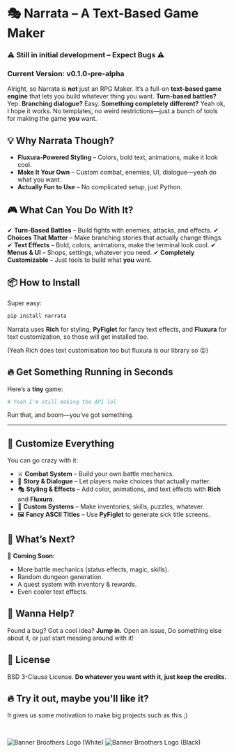 # 🎭 Narrata – A Text-Based Game Maker

### ⚠️ Still in initial development – Expect Bugs ⚠️
### Current Version: v0.1.0-pre-alpha

Alright, so Narrata is **not** just an RPG Maker. It’s a full-on **text-based game engine** that lets you build whatever thing you want. **Turn-based battles?** Yep. **Branching dialogue?** Easy. **Something completely different?** Yeah ok, I hope it works. No templates, no weird restrictions—just a bunch of tools for making the game **you** want.

## 💡 Why Narrata Though?
- **Fluxura-Powered Styling** – Colors, bold text, animations, make it look cool.
- **Make It Your Own** – Custom combat, enemies, UI, dialogue—yeah do what you want.
- **Actually Fun to Use** – No complicated setup, just Python.

## 🎮 What Can You Do With It?

✔ **Turn-Based Battles** – Build fights with enemies, attacks, and effects.
✔ **Choices That Matter** – Make branching stories that actually change things.
✔ **Text Effects** – Bold, colors, animations, make the terminal look cool.
✔ **Menus & UI** – Shops, settings, whatever you need.
✔ **Completely Customizable** – Just tools to build what **you** want.

## 📦 How to Install

Super easy:

```sh
pip install narrata
```

Narrata uses **Rich** for styling, **PyFiglet** for fancy text effects, and **Fluxura** for text customization, so those will get installed too.

(Yeah Rich does text customisation too but fluxura is our library so 😛)

## 🔥 Get Something Running in Seconds

Here’s a **tiny** game:

```python
# Yeah I'm still making the API lol
```

Run that, and boom—you’ve got something.

---

## 🎨 Customize Everything

You can go crazy with it:

- ⚔️ **Combat System** – Build your own battle mechanics.
- 📝 **Story & Dialogue** – Let players make choices that actually matter.
- 🎭 **Styling & Effects** – Add color, animations, and text effects with **Rich** and **Fluxura**.
- 🎒 **Custom Systems** – Make inventories, skills, puzzles, whatever.
- 🖼️ **Fancy ASCII Titles** – Use **PyFiglet** to generate sick title screens.

## 🔮 What’s Next?

🚀 **Coming Soon:**
- More battle mechanics (status effects, magic, skills).
- Random dungeon generation.
- A quest system with inventory & rewards.
- Even cooler text effects.

## 💬 Wanna Help?

Found a bug? Got a cool idea? **Jump in.** Open an issue, Do something else about it, or just start messing around with it!

## 📜 License
BSD 3-Clause License. **Do whatever you want with it, just keep the credits.**

## 🔥 **Try it out, maybe you'll like it?**
It gives us some motivation to make big projects such as this ;) 

<br>

![Banner Broothers Logo (White)](https://github.com/user-attachments/assets/27886cee-b1e4-455b-ba3a-6870c7a27f10#gh-dark-mode-only)
![Banner Broothers Logo (Black)](https://github.com/user-attachments/assets/70704fc6-7ffe-472c-ba3a-6e967b05a512#gh-light-mode-only)
